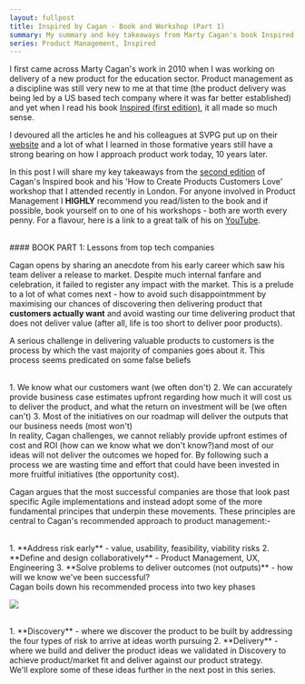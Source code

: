 ```yaml
---
layout: fullpost
title: Inspired by Cagan - Book and Workshop (Part 1)
summary: My summary and key takeaways from Marty Cagan's book Inspired (Second Edition) and his workshop 'How to create products customers love' that I attended in London. 
series: Product Management, Inspired
---
```


I first came across Marty Cagan's work in 2010 when I was working on delivery of a new product for the education sector. Product management as a discipline was still very new to me at that time (the product delivery was being led by a US based tech company where it was far better established) and yet when I read his book [Inspired (first edition)](https://www.amazon.co.uk/Inspired-Create-Products-Customers-Love/dp/0981690408/ref=sr_1_2?adgrpid=58662702852&dchild=1&gclid=EAIaIQobChMIqIWPzqaW6gIVWIGyCh2r_wliEAAYAiAAEgLQ6vD_BwE&hvadid=259059665010&hvdev=c&hvlocphy=9045371&hvnetw=g&hvqmt=e&hvrand=18251955675721427072&hvtargid=kwd-312525726860&hydadcr=24427_1748929&keywords=inspired+marty+cagan&qid=1592859118&sr=8-2&tag=googhydr-21), it all made so much sense. 


I devoured all the articles he and his colleagues at SVPG put up on their [website](https://svpg.com/) and a lot of what I learned in those formative years still have a strong bearing on how I approach product work today, 10 years later.


In this post I will share my key takeaways from the [second edition](https://www.amazon.co.uk/Inspired-Create-Tech-Products-Customers/dp/1119387507/ref=sr_1_1?adgrpid=58662702852&dchild=1&gclid=CjwKCAjwrcH3BRApEiwAxjdPTRr8JbfUduHZLKp5WcA-Xi_ucKkNXyewHTvSjria-kvSVbq1OamGShoC-S8QAvD_BwE&hvadid=259059663279&hvdev=c&hvlocphy=9045371&hvnetw=g&hvqmt=e&hvrand=3068208009696466480&hvtargid=kwd-312525726860&hydadcr=24427_1816075&keywords=inspired+marty+cagan&qid=1592857942&sr=8-1&tag=googhydr-21) of Cagan's Inspired book and his 'How to Create Products Customers Love' workshop that I attended recently in London. For anyone involved in Product Management I **HIGHLY** recommend you read/listen to the book and if possible, book yourself on to one of his workshops - both are worth every penny. For a flavour, here is a link to a great talk of his on [YouTube](https://youtu.be/9dccd8lihpQ).

<br>
#### BOOK PART 1: Lessons from top tech companies


Cagan opens by sharing an anecdote from his early career which saw his team deliver a release to market. Despite much internal fanfare and celebration, it failed to register any impact with the market. This is a prelude to a lot of what comes next - how to avoid such disappointmment by maximising our chances of discovering then delivering product that **customers actually want** and avoid wasting our time delivering product that does not deliver value (after all, life is too short to deliver poor products).


A serious challenge in delivering valuable products to customers is the process by which the vast majority of companies goes about it. This process seems predicated on some false beliefs

<br>
1. We know what our customers want (we often don't)
2. We can accurately provide business case estimates upfront regarding how much it will cost us to deliver the product, and what the return on investment will be (we often can't) 
3. Most of the initiatives on our roadmap will deliver the outputs that our business needs (most won't)

<br>
In reality, Cagan challenges, we cannot reliably provide upfront estimes of cost and ROI (how can we know what we don't know?)and most of our ideas will not deliver the outcomes we hoped for. By following such a process we are wasting time and effort that could have been invested in more fruitful initiatives (the opportunity cost).


Cagan argues that the most successful companies are those that look past specific Agile implementations and instead adopt some of the more fundamental principes that underpin these movements. These principles are central to Cagan's recommended approach to product management:-

<br>
1. **Address risk early** - value, usability, feasibility, viability risks
2. **Define and design collaboratively** - Product Management, UX, Engineering
3. **Solve problems to deliver outcomes (not outputs)** - how will we know we've been successful?

<br>
Cagan boils down his recommended process into two key phases

<p><img class="blog-image" src="https://robertdpowell.github.io/rp_blog/img/discovery_delivery.png"/></p>
<br>
1. **Discovery** - where we discover the product to be built by addressing the four types of risk to arrive at ideas worth pursuing
2. **Delivery** - where we build and deliver the product ideas we validated in Discovery to achieve product/market fit and deliver against our product strategy.

<br>
We'll explore some of these ideas further in the next post in this series.















